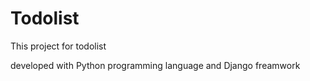 # Todolist
This project for todolist

developed with Python programming language and Django freamwork
